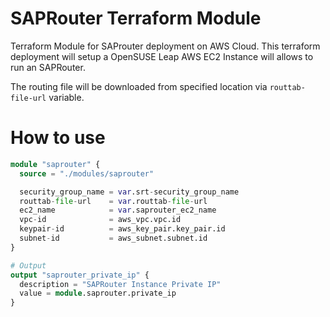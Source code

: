 # SAPRouter Terraform Module 
Terraform Module for SAProuter deployment on AWS Cloud. This terraform deployment will setup a OpenSUSE Leap AWS EC2 Instance will allows to run an SAPRouter.

The routing file will be downloaded from specified location via `routtab-file-url` variable.

# How to use

```terraform
module "saprouter" {
  source = "./modules/saprouter"

  security_group_name = var.srt-security_group_name
  routtab-file-url    = var.routtab-file-url
  ec2_name            = var.saprouter_ec2_name
  vpc-id              = aws_vpc.vpc.id
  keypair-id          = aws_key_pair.key_pair.id
  subnet-id           = aws_subnet.subnet.id
}

# Output
output "saprouter_private_ip" {
  description = "SAPRouter Instance Private IP"
  value = module.saprouter.private_ip
}
```

